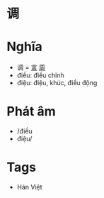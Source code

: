 # 调

# Nghĩa
* 调 = [言](言.md) [周](周.md)
* điều: điều chỉnh
* điệu: điệu, khúc, điều động

# Phát âm
* /điều
*  điệu/

# Tags
* Hán Việt

